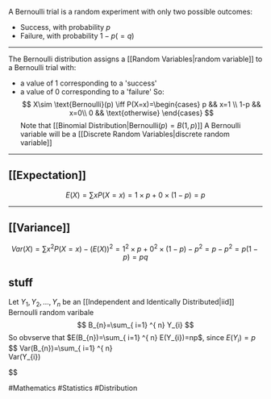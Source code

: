 A Bernoulli trial is a random experiment with only two possible outcomes:
- Success, with probability $p$
- Failure, with probability $1-p(=q)$
___
The Bernoulli distribution assigns a [[Random Variables|random variable]] to a Bernoulli trial with:
- a value of 1 corresponding to a 'success'
- a value of 0 corresponding to a 'failure'
So:
$$
X\sim \text{Bernoulli}(p) \iff P(X=x)=\begin{cases}
p && x=1 \\
1-p && x=0\\
0 && \text{otherwise}
\end{cases}
$$
Note that [[Binomial Distribution|$\text{Bernoulli}(p)=B(1,p)$]] 
A Bernoulli variable will be a [[Discrete Random Variables|discrete random variable]]
___
## [[Expectation]]
$$
E(X)=\sum xP(X=x)=1\times p+0\times(1-p)=p
$$
___
## [[Variance]]
$$
Var(X)=\sum x^{2}P(X=x)-(E(X))^{2}=1^{2}\times p+0^{2}\times (1-p)-p^{2}=p-p^{2}=p(1-p)=pq
$$
## stuff
Let $Y_{1},Y_{2},\dots,Y_{n}$ be an [[Independent and Identically Distributed|iid]] Bernoulli random varibale
$$
B_{n}=\sum_{ i=1} ^{ n}  Y_{i}
$$
So obvserve that $E(B_{n})=\sum_{ i=1} ^{ n} E(Y_{i})=np$, since $E(Y_{i})=p$
$$
Var(B_{n})=\sum_{ i=1} ^{ n}  
Var(Y_{i})

$$


#Mathematics #Statistics #Distribution